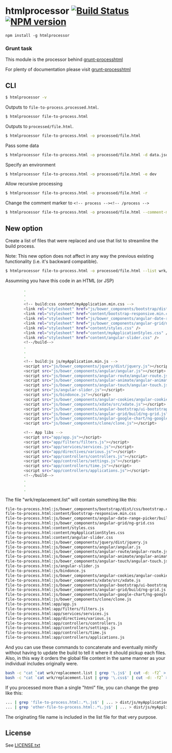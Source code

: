 # htmlprocessor [![Build Status](https://travis-ci.org/dciccale/node-htmlprocessor.svg?branch=master)](https://travis-ci.org/dciccale/node-htmlprocessor) [![NPM version](https://badge.fury.io/js/htmlprocessor.png)](http://badge.fury.io/js/htmlprocessor)

`npm install -g htmlprocessor`

### Grunt task

This module is the processor behind [grunt-processhtml](http://github.com/dciccale/grunt-processhtml)

For plenty of documentation please visit [grunt-processhtml](http://github.com/dciccale/grunt-processhtml)

## CLI

```bash
$ htmlprocessor -v
```

Outputs to `file-to-process.processed.html`.

```bash
$ htmlprocessor file-to-process.html
```

Outputs to `processed/file.html`.

```bash
$ htmlprocessor file-to-process.html -o processed/file.html
```

Pass some data

```bash
$ htmlprocessor file-to-process.html -o processed/file.html -d data.json
```

Specify an environment

```bash
$ htmlprocessor file-to-process.html -o processed/file.html -e dev
```

Allow recursive processing

```bash
$ htmlprocessor file-to-process.html -o processed/file.html -r
```

Change the comment marker to `<!-- process --><!-- /process -->`

```bash
$ htmlprocessor file-to-process.html -o processed/file.html --comment-marker process
```

## New option

Create a list of files that were replaced and use that list to streamline the build process.

Note: This new option does not affect in any way the previous existing functionality (i.e. it's backward compatible).

```bash
$ htmlprocessor file-to-process.html -o processed/file.html --list wrk/replacement.list
```

Assumning you have this code in an HTML (or JSP)

```bash
        .
        .
        .
        <!-- build:css content/myApplication.min.css -->
        <link rel="stylesheet" href="js/bower_components/bootstrap/dist/css/bootstrap.css" />
        <link rel="stylesheet" href="content/bootstrap-responsive.min.css" needed />
        <link rel="stylesheet" href="js/bower_components/angular-date-range-picker/build/angular-date-range-picker.css" />
        <link rel="stylesheet" href="js/bower_components/angular-grid/ng-grid.css" />
        <link rel="stylesheet" href="content/styles.css" />
        <link rel="stylesheet" href="content/myApplicationStyles.css" />
        <link rel="stylesheet" href="content/angular-slider.css" />
        <!--/build-->
        .
        .
        .
        <!-- build:js js/myApplication.min.js -->
        <script src="js/bower_components/jquery/dist/jquery.js"></script>
        <script src="js/bower_components/angular/angular.js"></script>
        <script src="js/bower_components/angular-route/angular-route.js"></script>
        <script src="js/bower_components/angular-animate/angular-animate.js"></script>
        <script src="js/bower_components/angular-touch/angular-touch.js"></script>
        <script src="js/angular-slider.js"></script>
        <script src="js/bindonce.js"></script>
        <script src="js/bower_components/angular-cookies/angular-cookies.js"></script>
        <script src="js/bower_components/xdate/src/xdate.js"></script>
        <script src="js/bower_components/angular-bootstrap/ui-bootstrap-tpls.js"></script>
        <script src="js/bower_components/angular-grid/build/ng-grid.js"></script>
        <script src="js/bower_components/angular-google-chart/ng-google-chart.js"></script>
        <script src="js/bower_components/clone/clone.js"></script>

        <!-- App libs -->
        <script src="app/app.js"></script>
        <script src="app/filters/filters.js"></script>
        <script src="app/services/services.js"></script>
        <script src="app/directives/various.js"></script>
        <script src="app/controllers/controllers.js"></script>
        <script src="app/controllers/settings.js"></script>
        <script src="app/controllers/time.js"></script>
        <script src="app/controllers/applications.js"></script>
        <!--/build-->
        .
        .
        .
```

The file "wrk/replacement.list" will contain something like this:

```bash
file-to-process.html:js/bower_components/bootstrap/dist/css/bootstrap.css
file-to-process.html:content/bootstrap-responsive.min.css
file-to-process.html:js/bower_components/angular-date-range-picker/build/angular-date-range-picker.css
file-to-process.html:js/bower_components/angular-grid/ng-grid.css
file-to-process.html:content/styles.css
file-to-process.html:content/myApplicationStyles.css
file-to-process.html:content/angular-slider.css
file-to-process.html:js/bower_components/jquery/dist/jquery.js
file-to-process.html:js/bower_components/angular/angular.js
file-to-process.html:js/bower_components/angular-route/angular-route.js
file-to-process.html:js/bower_components/angular-animate/angular-animate.js
file-to-process.html:js/bower_components/angular-touch/angular-touch.js
file-to-process.html:js/angular-slider.js
file-to-process.html:js/bindonce.js
file-to-process.html:js/bower_components/angular-cookies/angular-cookies.js
file-to-process.html:js/bower_components/xdate/src/xdate.js
file-to-process.html:js/bower_components/angular-bootstrap/ui-bootstrap-tpls.js
file-to-process.html:js/bower_components/angular-grid/build/ng-grid.js
file-to-process.html:js/bower_components/angular-google-chart/ng-google-chart.js
file-to-process.html:js/bower_components/clone/clone.js
file-to-process.html:app/app.js
file-to-process.html:app/filters/filters.js
file-to-process.html:app/services/services.js
file-to-process.html:app/directives/various.js
file-to-process.html:app/controllers/controllers.js
file-to-process.html:app/controllers/settings.js
file-to-process.html:app/controllers/time.js
file-to-process.html:app/controllers/applications.js
```

And you can use these commands to concatenate and eventually minify without having to update the build to tell
it where it should pickup each files. Also, in this way it orders the global file content in the same manner
as your individual includes originally were.

```bash
bash -c "cat `cat wrk/replacement.list | grep '\.js$' | cut -d: -f2` > dist/js/myApplication.js"
bash -c "cat `cat wrk/replacement.list | grep '\.css$' | cut -d: -f2` > dist/css/myApplication.css"
```

If you processed more than a single "html" file, you can change the grep like this:

```bash
... | grep 'file-to-process.html:.*\.js$' | ... > dist/js/myApplication.js
... | grep 'other-file-to-process.html:.*\.js$' | ... > dist/js/myApplicationOther.js
```

The originating file name is included in the list file for that very purpose.

## License
See [LICENSE.txt](https://raw.github.com/dciccale/node-htmlprocessor/master/LICENSE-MIT)
